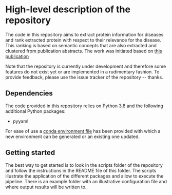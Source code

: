 High-level description of the repository
========================================

The code in this repository aims to extract protein information for diseases and rank extracted 
protein with respect to their relevance for the disease. This ranking is based
on semantic concepts that are also extracted and clustered from publication
abstracts. The work was initiated based on 
[this publication](https://journals.plos.org/plosone/article?id=10.1371/journal.pone.0233956)

Note that the repository is currently under development and therefore some
features do not exist yet or are implemented in a rudimentary fashion. To provide
feedback, please use the issue tracker of the repository -- thanks.


Dependencies
------------
The code provided in this repository relies on Python 3.8 and the following additional Python packages:

* pyyaml

For ease of use a 
[conda environment file](https://docs.conda.io/projects/conda/en/latest/user-guide/tasks/manage-environments.html) 
has been provided with which a new environment can be generated or an existing one updated.


Getting started
---------------
The best way to get started is to look in the scripts folder of the repository and follow the instructions in the 
README file of this folder. The scripts illustrate the application of the different packages and allow to execute the 
pipeline. There is an example folder with an illustrative configuration file and where output results will be written
to. 